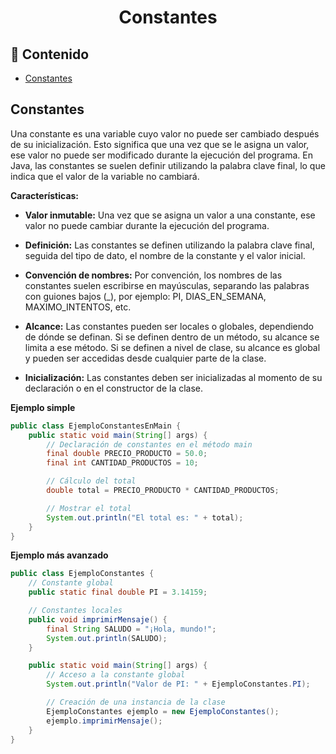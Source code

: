 <h1 align="center">Constantes</h1>

<h2>📑 Contenido</h2>

- [Constantes](#constantes)

## Constantes

Una constante es una variable cuyo valor no puede ser cambiado después de su inicialización. Esto significa que una vez que se le asigna un valor, ese valor no puede ser modificado durante la ejecución del programa. En Java, las constantes se suelen definir utilizando la palabra clave final, lo que indica que el valor de la variable no cambiará.

**Características:**

- **Valor inmutable:** Una vez que se asigna un valor a una constante, ese valor no puede cambiar durante la ejecución del programa.

- **Definición:** Las constantes se definen utilizando la palabra clave final, seguida del tipo de dato, el nombre de la constante y el valor inicial.

- **Convención de nombres:** Por convención, los nombres de las constantes suelen escribirse en mayúsculas, separando las palabras con guiones bajos (\_), por ejemplo: PI, DIAS_EN_SEMANA, MAXIMO_INTENTOS, etc.

- **Alcance:** Las constantes pueden ser locales o globales, dependiendo de dónde se definan. Si se definen dentro de un método, su alcance se limita a ese método. Si se definen a nivel de clase, su alcance es global y pueden ser accedidas desde cualquier parte de la clase.

- **Inicialización:** Las constantes deben ser inicializadas al momento de su declaración o en el constructor de la clase.

**Ejemplo simple**

```java
public class EjemploConstantesEnMain {
    public static void main(String[] args) {
        // Declaración de constantes en el método main
        final double PRECIO_PRODUCTO = 50.0;
        final int CANTIDAD_PRODUCTOS = 10;

        // Cálculo del total
        double total = PRECIO_PRODUCTO * CANTIDAD_PRODUCTOS;

        // Mostrar el total
        System.out.println("El total es: " + total);
    }
}
```

**Ejemplo más avanzado**

```java
public class EjemploConstantes {
    // Constante global
    public static final double PI = 3.14159;

    // Constantes locales
    public void imprimirMensaje() {
        final String SALUDO = "¡Hola, mundo!";
        System.out.println(SALUDO);
    }

    public static void main(String[] args) {
        // Acceso a la constante global
        System.out.println("Valor de PI: " + EjemploConstantes.PI);

        // Creación de una instancia de la clase
        EjemploConstantes ejemplo = new EjemploConstantes();
        ejemplo.imprimirMensaje();
    }
}
```
